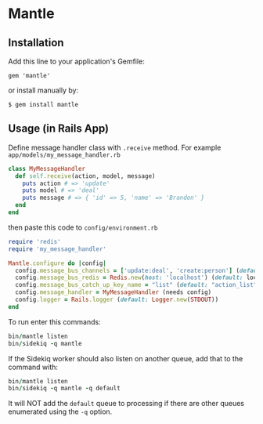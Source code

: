 # Mantle

## Installation

Add this line to your application's Gemfile:

    gem 'mantle'

or install manually by:

    $ gem install mantle


## Usage (in Rails App)


Define message handler class with `.receive` method. For example `app/models/my_message_handler.rb`

```Ruby
class MyMessageHandler
  def self.receive(action, model, message)
    puts action # => 'update'
    puts model # => 'deal'
    puts message # => { 'id' => 5, 'name' => 'Brandon' }
  end
end
```

then paste this code to `config/environment.rb`


```Ruby
require 'redis'
require 'my_message_handler'

Mantle.configure do |config|
  config.message_bus_channels = ['update:deal', 'create:person'] (default: [])
  config.message_bus_redis = Redis.new(host: 'localhost') (default: localhost)
  config.message_bus_catch_up_key_name = "list" (default: "action_list")
  config.message_handler = MyMessageHandler (needs config)
  config.logger = Rails.logger (default: Logger.new(STDOUT))
end
```

To run enter this commands:

```Ruby
bin/mantle listen
bin/sidekiq -q mantle
```

If the Sidekiq worker should also listen on another queue, add that to the
command with:


```Ruby
bin/mantle listen
bin/sidekiq -q mantle -q default
```

It will NOT add the `default` queue to processing if there are other queues
enumerated using the `-q` option.

